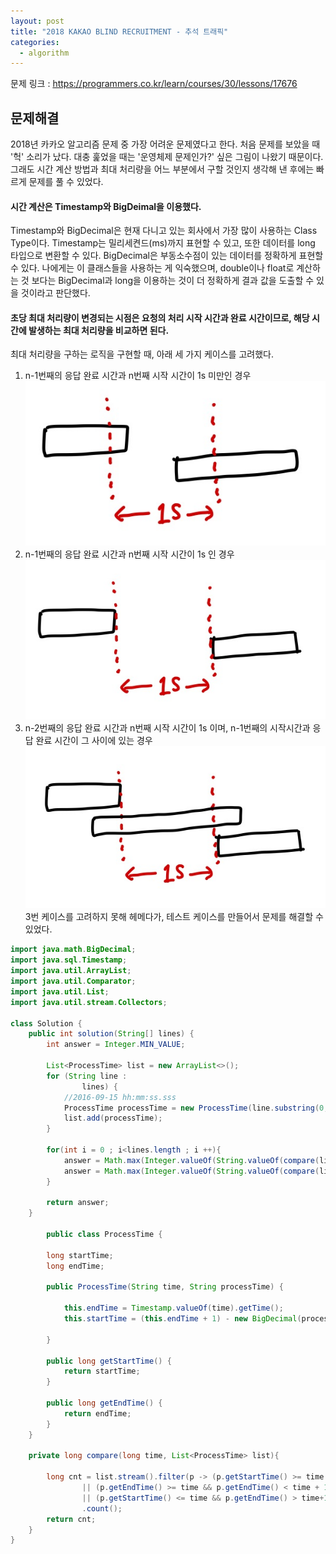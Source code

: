 ```yaml
---
layout: post
title: "2018 KAKAO BLIND RECRUITMENT - 추석 트래픽"
categories:
  - algorithm
---
```


문제 링크 : <https://programmers.co.kr/learn/courses/30/lessons/17676>

## 문제해결
2018년 카카오 알고리즘 문제 중 가장 어려운 문제였다고 한다. 처음 문제를 보았을 때 '헉' 소리가 났다. 대충 훑었을 때는 '운영체제 문제인가?' 싶은 그림이 나왔기 때문이다.
그래도 시간 계산 방법과 최대 처리량을 어느 부분에서 구할 것인지 생각해 낸 후에는 빠르게 문제를 풀 수 있었다. 
#### 시간 계산은 Timestamp와 BigDeimal을 이용했다.
Timestamp와 BigDecimal은 현재 다니고 있는 회사에서 가장 많이 사용하는 Class Type이다. Timestamp는 밀리세켠드(ms)까지 표현할 수 있고, 또한 데이터를 long 타입으로 변환할 수 있다.
BigDecimal은 부동소수점이 있는 데이터를 정확하게 표현할 수 있다. 나에게는 이 클래스들을 사용하는 게 익숙했으며, double이나 float로 계산하는 것 보다는 BigDecimal과 long을 이용하는 것이 더 정확하게 결과 값을 도출할 수 있을 것이라고 판단했다.
#### 초당 최대 처리량이 변경되는 시점은 요청의 처리 시작 시간과 완료 시간이므로, 해당 시간에 발생하는 최대 처리량을 비교하면 된다.
최대 처리량을 구하는 로직을 구현할 때, 아래 세 가지 케이스를 고려했다.
1. n-1번째의 응답 완료 시간과 n번째 시작 시간이 1s 미만인 경우   
![texture theme preview](/img/201225_case1.png)   
2. n-1번째의 응답 완료 시간과 n번째 시작 시간이 1s 인 경우   
![texture theme preview](/img/201225_case2.png)   
3. n-2번째의 응답 완료 시간과 n번째 시작 시간이 1s 이며, n-1번째의 시작시간과 응답 완료 시간이 그 사이에 있는 경우   
![texture theme preview](/img/201225_case3.png)   
3번 케이스를 고려하지 못해 헤메다가, 테스트 케이스를 만들어서 문제를 해결할 수 있었다.

```java
import java.math.BigDecimal;
import java.sql.Timestamp;
import java.util.ArrayList;
import java.util.Comparator;
import java.util.List;
import java.util.stream.Collectors;

class Solution {
    public int solution(String[] lines) {
        int answer = Integer.MIN_VALUE;

        List<ProcessTime> list = new ArrayList<>();
        for (String line :
                lines) {
            //2016-09-15 hh:mm:ss.sss
            ProcessTime processTime = new ProcessTime(line.substring(0, 23), line.split(" ")[2]);
            list.add(processTime);
        }

        for(int i = 0 ; i<lines.length ; i ++){
            answer = Math.max(Integer.valueOf(String.valueOf(compare(list.get(i).getStartTime(), list))),answer);
            answer = Math.max(Integer.valueOf(String.valueOf(compare(list.get(i).getEndTime(), list))),answer);
        }

        return answer;
    }

        public class ProcessTime {

        long startTime;
        long endTime;

        public ProcessTime(String time, String processTime) {

            this.endTime = Timestamp.valueOf(time).getTime();
            this.startTime = (this.endTime + 1) - new BigDecimal(processTime.substring(0, processTime.length() - 1)).movePointRight(3).longValue();

        }

        public long getStartTime() {
            return startTime;
        }

        public long getEndTime() {
            return endTime;
        }
    }

    private long compare(long time, List<ProcessTime> list){

        long cnt = list.stream().filter(p -> (p.getStartTime() >= time && p.getStartTime() < time+1000)
                || (p.getEndTime() >= time && p.getEndTime() < time + 1000)
                || (p.getStartTime() <= time && p.getEndTime() > time+1000))
                .count();
        return cnt;
    }
}
```
